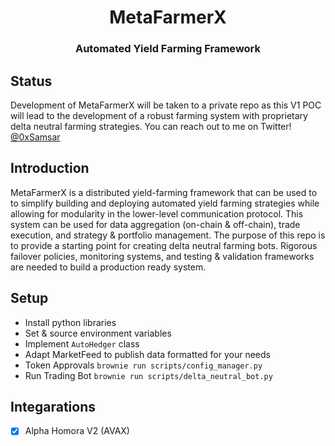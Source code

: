 <p align="center">
 <h1 align="center">MetaFarmerX</h1>
 <h3 align="center"> Automated Yield Farming Framework</p>
</p>

## Status
Development of MetaFarmerX will be taken to a private repo as this V1 POC will lead to the development of a robust farming system with proprietary delta neutral farming strategies. You can reach out to me on Twitter! [@0xSamsar](https://twitter.com/0xSamsar)

## Introduction
MetaFarmerX is a distributed yield-farming framework that can be used to to simplify building and deploying automated yield farming strategies while allowing for modularity in the lower-level communication protocol. This system can be used for data aggregation (on-chain & off-chain), trade execution, and strategy & portfolio management. The purpose of this repo is to provide a starting point for creating delta neutral farming bots. Rigorous failover policies, monitoring systems, and testing & validation frameworks are needed to build a production ready system. 

## Setup
- Install python libraries
- Set & source environment variables
- Implement ```AutoHedger``` class
- Adapt MarketFeed to publish data formatted for your needs
- Token Approvals ```brownie run scripts/config_manager.py```
- Run Trading Bot ```brownie run scripts/delta_neutral_bot.py```

## Integarations
- [x] Alpha Homora V2 (AVAX)

